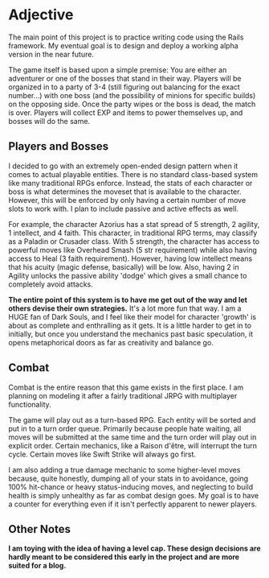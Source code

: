 # Adjective

The main point of this project is to practice writing code using the Rails framework. My eventual goal is to design and deploy a working alpha version in the near future.

The game itself is based upon a simple premise: You are either an adventurer or one of the bosses that stand in their way. Players will be organized in to a party of 3-4 (still figuring out balancing for the exact number...) with one boss (and the possibility of minions for specific builds) on the opposing side. Once the party wipes or the boss is dead, the match is over. Players will collect EXP and items to power themselves up, and bosses will do the same.

## Players and Bosses


I decided to go with an extremely open-ended design pattern when it comes to actual playable entities. There is no standard class-based system like many traditional RPGs enforce. Instead, the stats of each character or boss is what determines the moveset that is available to the character. However, this will be enforced by only having a certain number of move slots to work with. I plan to include passive and active effects as well. 

For example, the character Azorius has a stat spread of 5 strength, 2 agility, 1 intellect, and 4 faith. This character, in traditional RPG terms, may classify as a Paladin or Crusader class. With 5 strength, the character has access to powerful moves like Overhead Smash (5 str requirement) while also having access to Heal (3 faith requirement). However, having low intellect means that his acuity (magic defense, basically) will be low. Also, having 2 in Agility unlocks the passive ability 'dodge' which gives a small chance to completely avoid attacks.

**The entire point of this system is to have me get out of the way and let others devise their own strategies.** It's a lot more fun that way. I am a HUGE fan of Dark Souls, and I feel like their model for character 'growth' is about as complete and enthralling as it gets. It is a little harder to get in to initially, but once you understand the mechanics past basic speculation, it opens metaphorical doors as far as creativity and balance go. 

## Combat

Combat is the entire reason that this game exists in the first place. I am planning on modeling it after a fairly traditional JRPG with multiplayer functionality.

The game will play out as a turn-based RPG. Each entity will be sorted and put in to a turn order queue. Primarily because people hate waiting, all moves will be submitted at the same time and the turn order will play out in explicit order. Certain mechanics, like a Raison d'être, will interrupt the turn cycle. Certain moves like Swift Strike will always go first.

I am also adding a true damage mechanic to some higher-level moves because, quite honestly, dumping all of your stats in to avoidance, going 100% hit-chance or heavy status-inducing moves, and neglecting to build health is simply unhealthy as far as combat design goes. My goal is to have a counter for everything even if it isn't perfectly apparent to newer players.

## Other Notes
__I am toying with the idea of having a level cap. These design decisions are hardly meant to be considered this early in the project and are more suited for a blog.__
